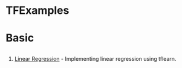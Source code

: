 # TFExamples <h1>
# Basic <h2>
1. [Linear Regression](https://github.com/Anacoder1/TFExamples/blob/master/TensorFlow/linear_regression.py) - Implementing linear regression using tflearn.
